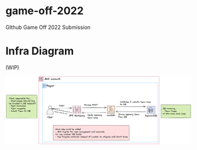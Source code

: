 # game-off-2022

GIthub Game Off 2022 Submission

# Infra Diagram

(WIP)

![infra-diagram](./doc/assets/infra-diagram.png)
